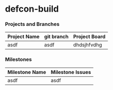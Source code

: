 # defcon-build

### Projects and Branches


Project Name  |  git branch            | Project Board
--------------|------------------------|-----------------
asdf          |  asdf                  | dhdsjhfvdhg


### Milestones

Milestone Name  |  Milestone Issues
----------------|------------------------
asdf            |   asdf  
